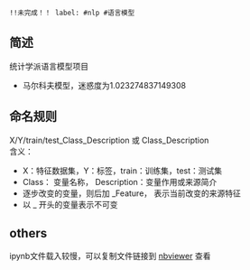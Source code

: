 ```
!!未完成！！ label: #nlp #语言模型 
```
## 简述
统计学派语言模型项目
- 马尔科夫模型，迷惑度为1.023274837149308

## 命名规则
X/Y/train/test_Class_Description 或 Class_Description   
含义：     
- X：特征数据集，Y：标签，train：训练集，test：测试集
- Class： 变量名称， Description：变量作用或来源简介
- 逐步改变的变量，则后加 _Feature， 表示当前改变的来源特征
- 以 _ 开头的变量表示不可变

## others
ipynb文件载入较慢，可以复制文件链接到 [nbviewer](https://nbviewer.jupyter.org/) 查看